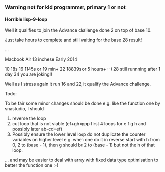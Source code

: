 ### Warning not for kid programmer, primary 1 or not

#### Horrible lisp-9-loop

Well it qualifies to join the Advance challenge done 2 on top of base 10.

Just take hours to complete and still waiting for the base 28 result!

... 

Macbook Air 13 inchese Early 2014

10 18s
16 1145s  or 19 min+
22 18839s or 5 hours+ :-)
28 still runnning after 1 day
34 you are joking!!

Well as I stress again it run 16 and 22, it qualify the  Advance challenge.

Todo:

To be fair some minor changes should be done e.g. like the function one by snastudio, I should 

1) reverse the loop
2) cut loop that is not viable (ef+gh=ppp first 4 loops for e f g h and possibly later ab-cd=ef)
3) Possibly ensure the lower level loop do not duplicate the counter variables on higher level e.g. when one do it in reverse start with h from 0, 2 to (base - 1), then g should be 2 to (base - 1) but not the h of that loop.

... and may be easier to deal with array with fixed data type optimisation to better the function one :-)
